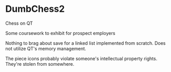 # DumbChess2
Chess on QT

Some coursework to exhibit for prospect employers

Nothing to brag about save for a linked list implemented
from scratch. Does not utilize QT's memory management.

The piece icons probably violate someone's intellectual
property rights. They're stolen from somewhere.
